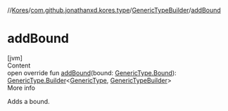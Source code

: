 //[Kores](../../index.md)/[com.github.jonathanxd.kores.type](../index.md)/[GenericTypeBuilder](index.md)/[addBound](add-bound.md)



# addBound  
[jvm]  
Content  
open override fun [addBound](add-bound.md)(bound: [GenericType.Bound](../-generic-type/-bound/index.md)): [GenericType.Builder](../-generic-type/-builder/index.md)<[GenericType](../-generic-type/index.md), [GenericTypeBuilder](index.md)>  
More info  


Adds a bound.

  



